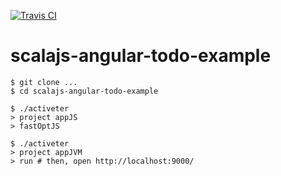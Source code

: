 [![Travis CI](https://travis-ci.org/ryoppy/scalajs-angular-todo-example.svg?branch=master)](https://travis-ci.org/ryoppy/scalajs-angular-todo-example)

# scalajs-angular-todo-example

```
$ git clone ...
$ cd scalajs-angular-todo-example

$ ./activeter
> project appJS
> fastOptJS

$ ./activeter
> project appJVM
> run # then, open http://localhost:9000/
```
